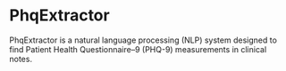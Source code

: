 # PhqExtractor
PhqExtractor is a natural language processing (NLP) system designed to find Patient Health Questionnaire–9 (PHQ-9) measurements in clinical notes.
